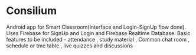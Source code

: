 # Consilium

Android app for Smart Classroom(Interface and Login-SignUp flow done).
Uses Firebase for SignUp and Login and FIrebase Realtime Database.
Basic features to be included - attendance , study material , Common chat room , schedule or tme table , live quizzes and discussions
